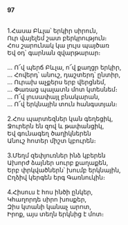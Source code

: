 **97**

\
1.Հասա Բևլա՝ երկիր սիրուն,\
Ուր վայելեմ շատ բերկրություն։\
Հոս շարունակ կա լույս պայծառ\
Եվ օդ՝ գարնան զվարթարար։\
\
 ... Ո՜վ պերճ Բևլա, ո՜վ քաղցր երկիր,\
 ... Հովերդ՝ անուշ, դաշտերդ՝ ընտիր,\
 ... Ուրախ աչքերս երբ վերցնեմ,\
 ... Փառաց պալատն մոտ կտեսնեմ։\
 ... Ո՜վ լուսափայլ բնակարան,\
 ... Ո՜վ երկնային տուն հանգստյան։\
\
2.Հոս պարտեզներ կան գեղեցիկ,\
Ջուրերն են զով և թափանցիկ,\
Եվ գունագեղ ծաղիկներեն\
Անուշ հոտեր միշտ կբուրեն։\
\
3.Մեղմ զեփյուռներ ինձ կբերեն\
Ախորժ ձայներ սուրբ քաղաքեն,\
Երբ փրկվածներն՝ խումբ երկնային,\
Ըղձիվ կերգեն երգ Գառնուկին։\
\
4.Հիսուս է հոս ինծի ընկեր,\
Կհաղորդե սիրո խոսքեր,\
Զիս կտանի կանաչ արոտ,\
Իրոք, այս տեղն երկնից է մոտ։
